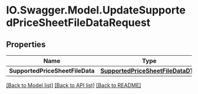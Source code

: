 # IO.Swagger.Model.UpdateSupportedPriceSheetFileDataRequest
## Properties

Name | Type | Description | Notes
------------ | ------------- | ------------- | -------------
**SupportedPriceSheetFileData** | [**SupportedPriceSheetFileDataDTO**](SupportedPriceSheetFileDataDTO.md) |  | [optional] 

[[Back to Model list]](../README.md#documentation-for-models) [[Back to API list]](../README.md#documentation-for-api-endpoints) [[Back to README]](../README.md)

